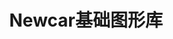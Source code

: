 ---
layout: home
title: Newcar基础图形库

hero:
  name: "Newcar基础图形库"
  tagline: "图形，文字，图片说明文档"
  image:
    src: /newcar_basic_uni.png
    alt: Newcar Basic Lib Logo
  actions:
    - theme: brand
      text: 开始
      link: ./text-and-textgroup
---